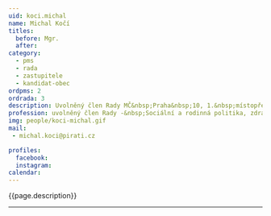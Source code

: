 ```yaml
---
uid: koci.michal
name: Michal Kočí
titles:
  before: Mgr.
  after:
category:
  - pms
  - rada
  - zastupitele    
  - kandidat-obec 
ordpms: 2
ordrada: 3
description: Uvolněný člen Rady MČ&nbsp;Praha&nbsp;10, 1.&nbsp;místopředseda&nbsp;MS
profession: uvolněný člen Rady -&nbsp;Sociální a rodinná politika, zdravotnictví, bezpečnost, hazard.
img: people/koci-michal.gif
mail:
 - michal.koci@pirati.cz

profiles:
  facebook: 
  instagram: 
calendar: 
---
```


{{page.description}}



---
